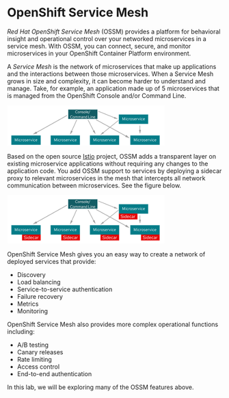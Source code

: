 # OpenShift Service Mesh

*Red Hat OpenShift Service Mesh* (OSSM) provides a platform for behavioral insight and operational control over your networked microservices in a service mesh. With OSSM, you can connect, secure, and monitor microservices in your OpenShift Container Platform environment.

A *Service Mesh* is the network of microservices that make up applications and the interactions between those microservices. When a Service Mesh grows in size and complexity, it can become harder to understand and manage. Take, for example, an application made up of 5 microservices that is managed from the OpenShift Console and/or Command Line.

![microservice-no-ossm](../images/microservice-no-ossm.png)

Based on the open source [Istio](https://istio.io/) project, OSSM adds a transparent layer on existing microservice applications without requiring any changes to the application code. You add OSSM support to services by deploying a sidecar proxy to relevant microservices in the mesh that intercepts all network communication between microservices. See the figure below.

![microservice-ossm](../images/microservice-ossm.png)

OpenShift Service Mesh gives you an easy way to create a network of deployed services that provide:

* Discovery
* Load balancing
* Service-to-service authentication
* Failure recovery
* Metrics
* Monitoring

OpenShift Service Mesh also provides more complex operational functions including:

* A/B testing
* Canary releases
* Rate limiting
* Access control
* End-to-end authentication

In this lab, we will be exploring many of the OSSM features above.
